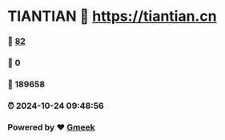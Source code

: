 # TIANTIAN :link: https://tiantian.cn 
### :page_facing_up: [82](https://tiantian.cn/tag.html) 
### :speech_balloon: 0 
### :hibiscus: 189658 
### :alarm_clock: 2024-10-24 09:48:56 
### Powered by :heart: [Gmeek](https://github.com/Meekdai/Gmeek)
